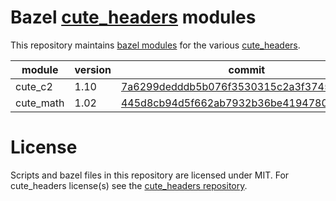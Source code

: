 # Bazel [cute_headers](https://github.com/RandyGaul/cute_headers) modules

This repository maintains [bazel modules](https://bazel.build/external/module) for the various [cute_headers](https://github.com/RandyGaul/cute_headers).

<!-- BEGIN VERSIONS TABLE -->
| module | version | commit |
| ------ | ------- | ------ |
| cute_c2 | 1.10 | [7a6299dedddb5b076f3530315c2a3f3745e4760f](https://github.com/RandyGaul/cute_headers/blob/7a6299dedddb5b076f3530315c2a3f3745e4760f/cute_c2.h) |
| cute_math | 1.02 | [445d8cb94d5f662ab7932b36be4194780b33940e](https://github.com/RandyGaul/cute_headers/blob/445d8cb94d5f662ab7932b36be4194780b33940e/cute_math.h) |
<!-- END VERSIONS TABLE -->

# License

Scripts and bazel files in this repository are licensed under MIT. For cute_headers license(s) see the [cute_headers repository](https://github.com/RandyGaul/cute_headers).

